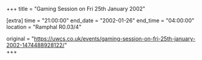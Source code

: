 +++
title = "Gaming Session on Fri 25th January 2002"

[extra]
time = "21:00:00"
end_date = "2002-01-26"
end_time = "04:00:00"
location = "Ramphal R0.03/4"

original = "https://uwcs.co.uk/events/gaming-session-on-fri-25th-january-2002-1474488928122/"    
+++



